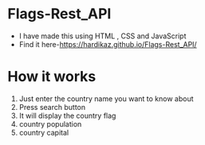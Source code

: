 # Flags-Rest_API
- I have made this using HTML , CSS and JavaScript
- Find it here-https://hardikaz.github.io/Flags-Rest_API/

# How it works
<ol>
<li>Just enter the country name you want to know about</li>
<li>Press search button</li>
<li>It will display the country flag </li>
<li>country population</li>
<li>country capital</li>

</ol>

